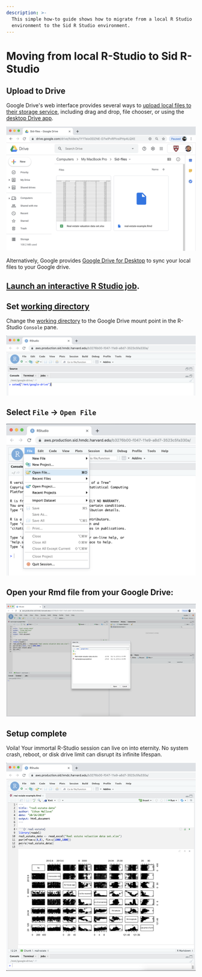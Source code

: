 ```yaml
---
description: >-
  This simple how-to guide shows how to migrate from a local R Studio
  environment to the Sid R Studio environment.
---
```


# Moving from local R-Studio to Sid R-Studio

## Upload to Drive 

Google Drive's web interface provides several ways to [upload local files to their storage service](https://support.google.com/drive/answer/2424368?co=GENIE.Platform%3DDesktop&hl=en), including drag and drop, file chooser, or using the [desktop Drive app](https://www.google.com/drive/download).

![Google Drive showing Rmd file and xlsx data file](.gitbook/assets/screen-shot-2019-10-16-at-3.00.40-pm%20%281%29.png)

Alternatively, Google provides [Google Drive for Desktop](https://www.google.com/drive/download/) to sync your local files to your Google drive.

## [Launch an interactive R Studio job](https://hmdc.gitbook.io/sid/#launch-an-interactive-application-from-the-dashboard).

## Set [working directory](https://www.rdocumentation.org/packages/base/versions/3.6.1/topics/getwd)

Change the [working directory](https://www.rdocumentation.org/packages/base/versions/3.6.1/topics/getwd) to the Google Drive mount point in the R-Studio `Console` pane.

![](.gitbook/assets/screen-shot-2019-10-16-at-3.26.20-pm.png)

## Select `File` -&gt; `Open File` 

![R Studio&apos;s \`File\` -&amp;gt; \`Open File\` menu](.gitbook/assets/screen-shot-2019-10-16-at-3.11.27-pm.png)

## Open your Rmd file from your Google Drive:

![R Studio file browser](.gitbook/assets/screen-shot-2019-10-16-at-3.27.01-pm.png)

## Setup complete

Voila!  Your immortal R-Studio session can live on into eternity.  No system crash, reboot, or disk drive limit can disrupt its infinite lifespan.

![](.gitbook/assets/screen-shot-2019-10-16-at-3.46.50-pm.png)

